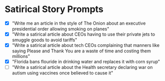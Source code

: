 # Satirical Story Prompts

- [x] "Write me an article in the style of The Onion about an executive presidential order allowing smoking on planes"
- [x] "Write a satirical article about CEOs having to use their private jets to smuggle goods to avoid tariffs"
- [x] "Write a satirical article about tech CEOs complaining that manners like saying Please and Thank You are a waste of time and costing them millions"
- [x] "Florida bans flouride in drinking water and replaces it with corn syrup"
- [ ] "Write a satirical article about the Health secretary declaring war on autism using vaccines once believed to cause it"
